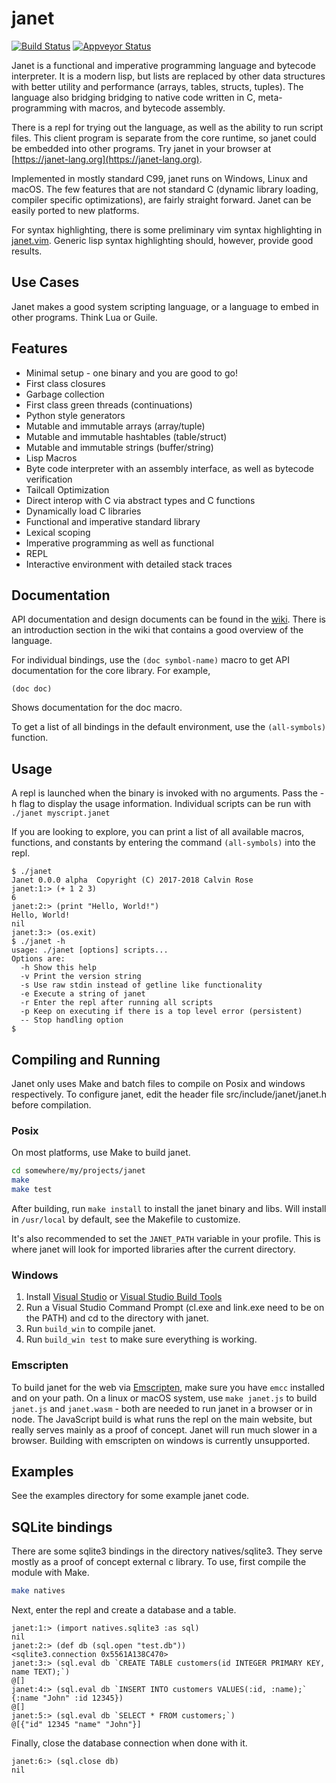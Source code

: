 # janet

[![Build Status](https://travis-ci.org/bakpakin/janet.svg?branch=master)](https://travis-ci.org/bakpakin/janet)
[![Appveyor Status](https://ci.appveyor.com/api/projects/status/32r7s2skrgm9ubva?svg=true)](https://ci.appveyor.com/project/bakpakin/janet)

Janet is a functional and imperative programming language and bytecode interpreter. It is a
modern lisp, but lists are replaced
by other data structures with better utility and performance (arrays, tables, structs, tuples).
The language also bridging bridging to native code written in C, meta-programming with macros, and bytecode assembly.

There is a repl for trying out the language, as well as the ability
to run script files. This client program is separate from the core runtime, so
janet could be embedded into other programs. Try janet in your browser at 
[https://janet-lang.org](https://janet-lang.org).

Implemented in mostly standard C99, janet runs on Windows, Linux and macOS.
The few features that are not standard C (dynamic library loading, compiler specific optimizations),
are fairly straight forward. Janet can be easily ported to new platforms.

For syntax highlighting, there is some preliminary vim syntax highlighting in [janet.vim](https://github.com/bakpakin/janet.vim).
Generic lisp syntax highlighting should, however, provide good results.

## Use Cases

Janet makes a good system scripting language, or a language to embed in other programs. Think Lua or Guile.

## Features

* Minimal setup - one binary and you are good to go!
* First class closures
* Garbage collection
* First class green threads (continuations)
* Python style generators
* Mutable and immutable arrays (array/tuple)
* Mutable and immutable hashtables (table/struct)
* Mutable and immutable strings (buffer/string)
* Lisp Macros
* Byte code interpreter with an assembly interface, as well as bytecode verification
* Tailcall Optimization
* Direct interop with C via abstract types and C functions
* Dynamically load C libraries
* Functional and imperative standard library
* Lexical scoping
* Imperative programming as well as functional
* REPL
* Interactive environment with detailed stack traces

## Documentation

API documentation and design documents can be found in the
[wiki](https://github.com/bakpakin/janet/wiki). There is an introduction
section in the wiki that contains a good overview of the language.

For individual bindings, use the `(doc symbol-name)` macro to get API
documentation for the core library. For example,
```
(doc doc)
```
Shows documentation for the doc macro.
              
To get a list of all bindings in the default
environment, use the `(all-symbols)` function.

## Usage

A repl is launched when the binary is invoked with no arguments. Pass the -h flag
to display the usage information. Individual scripts can be run with `./janet myscript.janet`

If you are looking to explore, you can print a list of all available macros, functions, and constants
by entering the command `(all-symbols)` into the repl.

```
$ ./janet
Janet 0.0.0 alpha  Copyright (C) 2017-2018 Calvin Rose
janet:1:> (+ 1 2 3)
6
janet:2:> (print "Hello, World!")
Hello, World!
nil
janet:3:> (os.exit)
$ ./janet -h
usage: ./janet [options] scripts...
Options are:
  -h Show this help
  -v Print the version string
  -s Use raw stdin instead of getline like functionality
  -e Execute a string of janet
  -r Enter the repl after running all scripts
  -p Keep on executing if there is a top level error (persistent)
  -- Stop handling option
$
```

## Compiling and Running

Janet only uses Make and batch files to compile on Posix and windows
respectively. To configure janet, edit the header file src/include/janet/janet.h
before compilation.

### Posix

On most platforms, use Make to build janet.

```sh
cd somewhere/my/projects/janet
make
make test
```

After building, run `make install` to install the janet binary and libs.
Will install in `/usr/local` by default, see the Makefile to customize.

It's also recommended to set the `JANET_PATH` variable in your profile.
This is where janet will look for imported libraries after the current directory.

### Windows

1. Install [Visual Studio](https://visualstudio.microsoft.com/thank-you-downloading-visual-studio/?sku=Community&rel=15#)
or [Visual Studio Build Tools](https://visualstudio.microsoft.com/thank-you-downloading-visual-studio/?sku=BuildTools&rel=15#)
2. Run a Visual Studio Command Prompt (cl.exe and link.exe need to be on the PATH) and cd to the directory with janet.
3. Run `build_win` to compile janet.
4. Run `build_win test` to make sure everything is working.

### Emscripten

To build janet for the web via [Emscripten](https://kripken.github.io/emscripten-site/), make sure you
have `emcc` installed and on your path. On a linux or macOS system, use `make janet.js` to build
`janet.js` and `janet.wasm` - both are needed to run janet in a browser or in node.
The JavaScript build is what runs the repl on the main website,
but really serves mainly as a proof of concept. Janet will run much slower in a browser.
Building with emscripten on windows is currently unsupported.

## Examples

See the examples directory for some example janet code.

## SQLite bindings

There are some sqlite3 bindings in the directory natives/sqlite3. They serve mostly as a
proof of concept external c library. To use, first compile the module with Make.

```sh
make natives
```

Next, enter the repl and create a database and a table.

```
janet:1:> (import natives.sqlite3 :as sql)
nil
janet:2:> (def db (sql.open "test.db"))
<sqlite3.connection 0x5561A138C470>
janet:3:> (sql.eval db `CREATE TABLE customers(id INTEGER PRIMARY KEY, name TEXT);`)
@[]
janet:4:> (sql.eval db `INSERT INTO customers VALUES(:id, :name);` {:name "John" :id 12345})
@[]
janet:5:> (sql.eval db `SELECT * FROM customers;`)
@[{"id" 12345 "name" "John"}]
```

Finally, close the database connection when done with it.

```
janet:6:> (sql.close db)
nil
```
